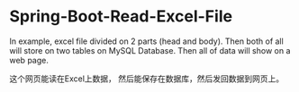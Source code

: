 # Spring-Boot-Read-Excel-File

In example, excel file divided on 2 parts (head and body). Then both of all will store on two tables on MySQL Database. Then all of data will show on a web page. 

这个网页能读在Excel上数据， 然后能保存在数据库，然后发回数据到网页上。
